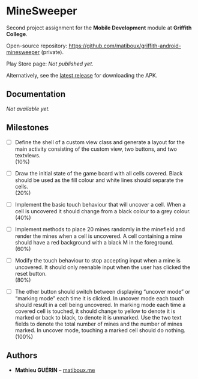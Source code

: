 # MineSweeper

Second project assignment for the **Mobile Development** module at **Griffith College**.

Open-source repository: https://github.com/matiboux/griffith-android-minesweeper (private).

Play Store page: _Not published yet._

Alternatively, see the [latest release](https://github.com/matiboux/griffith-android-minesweeper/releases/latest) for downloading the APK.


## Documentation

_Not available yet._


## Milestones

- [ ] Define the shell of a custom view class and generate a layout for the main activity consisting of the
custom view, two buttons, and two textviews.  
(10%)
- [ ] Draw the initial state of the game board with all cells covered. Black should be used as the fill colour
and white lines should separate the cells.  
(20%)
- [ ] Implement the basic touch behaviour that will uncover a cell. When a cell is uncovered it should
change from a black colour to a grey colour.  
(40%)
- [ ] Implement methods to place 20 mines randomly in the minefield and render the mines when a cell is
uncovered. A cell containing a mine should have a red background with a black M in the foreground.  
(60%)
- [ ] Modify the touch behaviour to stop accepting input when a mine is uncovered. It should only reenable
input when the user has clicked the reset button.  
(80%)
- [ ] The other button should switch between displaying “uncover mode” or “marking mode” each time it
is clicked. In uncover mode each touch should result in a cell being uncovered. In marking mode each
time a covered cell is touched, it should change to yellow to denote it is marked or back to black, to
denote it is unmarked. Use the two text fields to denote the total number of mines and the number of
mines marked. In uncover mode, touching a marked cell should do nothing.  
(100%)


## Authors

- **Mathieu GUÉRIN** – [matiboux.me](https://matiboux.me/)
